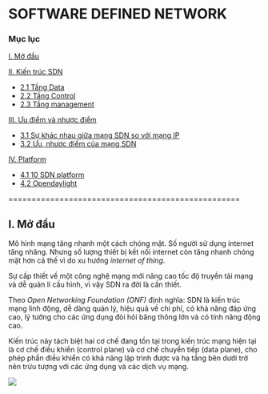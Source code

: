 # SOFTWARE DEFINED NETWORK
### Mục lục
[I. Mở đầu](#begin)

[II. Kiến trúc SDN](#architecture)
- [2.1 Tầng Data](#data)
- [2.2 Tầng Control](#control)
- [2.3 Tầng management](#mana)

[III. Ưu điểm và nhược điểm](#spot)
- [3.1 Sự khác nhau giữa mạng SDN so với mạng IP](#sdnvsip)
- [3.2 Ưu, nhươc điểm của mạng SDN](#compare)

[IV. Platform](#platform)
- [4.1 10 SDN platform](#example)
- [4.2 Opendaylight](#opendaylight)

==================================================

<a name="begin"></a>
## I. Mở đầu
  Mô hình mạng tăng nhanh một cách chóng mặt. Số người sử dụng internet tăng nhăng. Nhưng số lượng thiết bị kết nối internet còn tăng nhanh chóng mặt hơn cả thế vì do xu hướng *internet of thing*.

Sự cấp thiết về một công nghệ mạng mới  nâng cao tốc độ truyền tải mạng và dễ quản lí cấu hình, vì vậy SDN ra đời là cần thiết.

  Theo *Open Networking Foundation (ONF)* định nghĩa: SDN là kiến trúc mạng linh động, dễ dàng quản lý, hiệu quả về chi phí, có khả năng đáp ứng cao, lý tưởng cho các ứng dụng đòi hỏi băng thông lớn và có tính năng động cao.

Kiến trúc này tách biệt hai cơ chế đang tồn tại trong kiến trúc mạng hiện tại là cơ chế điều khiển (control plane) và cơ chế chuyển tiếp (data plane), cho phép phần điều khiển có khả năng lập trình được và hạ tầng bên dưới trở nên trừu tượng với các ứng dụng và các dịch vụ mạng. 

<img src=https://imgur.com/a/TtTNs>
